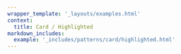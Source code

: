 ```yaml
---
wrapper_template: '_layouts/examples.html'
context:
  title: Card / Highlighted
markdown_includes:
  example: '_includes/patterns/card/highlighted.html'
---
```

